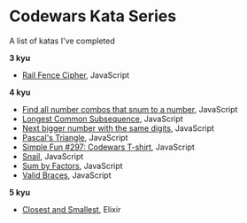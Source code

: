# Codewars Kata Series

A list of katas I've completed

**3 kyu**

- [Rail Fence Cipher](https://github.com/darkbaby123/kata-rail-fence-cipher-js), JavaScript

**4 kyu**

- [Find all number combos that snum to a number](https://github.com/darkbaby123/kata-number-combos-sum-js), JavaScript
- [Longest Common Subsequence](https://github.com/darkbaby123/kata-longest-common-subsequence), JavaScript
- [Next bigger number with the same digits](https://github.com/darkbaby123/kata-next-bigger-number), JavaScript
- [Pascal's Triangle](https://github.com/darkbaby123/kata-pascals-triangle), JavaScript
- [Simple Fun #297: Codewars T-shirt](https://github.com/darkbaby123/kata-codewars-tshirt-js), JavaScript
- [Snail](https://github.com/darkbaby123/kata-snail), JavaScript
- [Sum by Factors](https://github.com/darkbaby123/kata-sum-by-factors), JavaScript
- [Valid Braces](https://www.codewars.com/kata/valid-braces), JavaScript

**5 kyu**

- [Closest and Smallest](https://github.com/darkbaby123/kata-closest-and-smallest), Elixir
